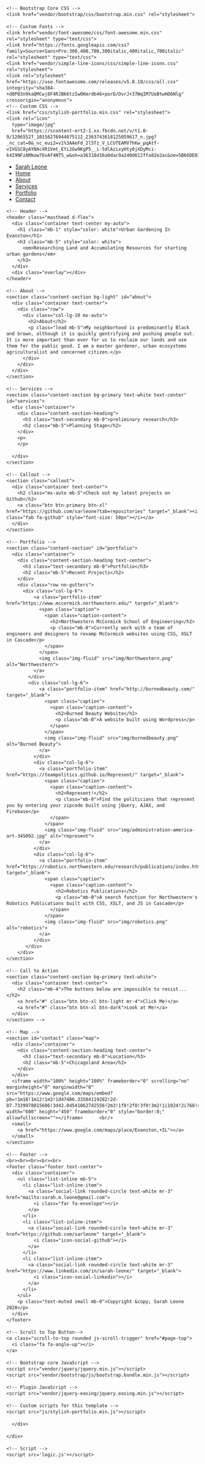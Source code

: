 <!DOCTYPE html>
<html lang="en">

  <head>
    <meta charset="utf-8">
    <meta name="viewport" content="width=device-width, initial-scale=1, shrink-to-fit=no">
    <meta name="description" content="">
    <meta name="author" content="">
    <title>Sarah Leone's Portfolio</title>

    <!-- Bootstrap Core CSS -->
    <link href="vendor/bootstrap/css/bootstrap.min.css" rel="stylesheet">

    <!-- Custom Fonts -->
    <link href="vendor/font-awesome/css/font-awesome.min.css" rel="stylesheet" type="text/css">
    <link href="https://fonts.googleapis.com/css?family=Source+Sans+Pro:300,400,700,300italic,400italic,700italic" rel="stylesheet" type="text/css">
    <link href="vendor/simple-line-icons/css/simple-line-icons.css" rel="stylesheet">
    <link rel="stylesheet" href="https://use.fontawesome.com/releases/v5.0.10/css/all.css" integrity="sha384-+d0P83n9kaQMCwj8F4RJB66tzIwOKmrdb46+porD/OvrJ+37WqIM7UoBtwHO6Nlg" crossorigin="anonymous">
    <!-- Custom CSS -->
    <link href="css/stylish-portfolio.min.css" rel="stylesheet">
    <link rel="icon" 
      type="image/jpg" 
      href="https://scontent-ort2-1.xx.fbcdn.net/v/t1.0-9/12065527_10156276944075112_2363743618125059617_n.jpg?_nc_cat=0&_nc_eui2=v1%3AAeFd_2l5Tz_V_LCUfEAMV7hKw_pqAtf-vIVGSC8yAYNAcXR1Vmt_EYi2Gw9KgP5__i-5dlAzixyHty0jXDyMci-k4I9NFzAMkow76vAf4NT5_w&oh=a36318d16a0dac9a240d612ffa82e2ac&oe=5B66DED1">

  </head>

  <body id="page-top">
    <!-- Navigation -->
    <a class="menu-toggle rounded" href="#">
      <i class="fa fa-bars"></i>
    </a>
    <nav id="sidebar-wrapper">
      <ul class="sidebar-nav">
        <li class="sidebar-brand">
          <a class="js-scroll-trigger" href="#page-top">Sarah Leone</a>
        </li>
        <li class="sidebar-nav-item">
          <a class="js-scroll-trigger" href="#page-top">Home</a>
        </li>
        <li class="sidebar-nav-item">
          <a class="js-scroll-trigger" href="#about">About</a>
        </li>
        <li class="sidebar-nav-item">
          <a class="js-scroll-trigger" href="#services">Services</a>
        </li>
        <li class="sidebar-nav-item">
          <a class="js-scroll-trigger" href="#portfolio">Portfolio</a>
        </li>
        <li class="sidebar-nav-item">
          <a class="js-scroll-trigger" href="#contact">Contact</a>
        </li>
      </ul>
    </nav>

    <!-- Header -->
    <header class="masthead d-flex">
      <div class="container text-center my-auto">
        <h1 class="mb-1" style="color: white">Urban Gardening In Evanston</h1>
        <h3 class="mb-5" style="color: white">
          <em>Researching Land and Accumulating Resources for starting urban gardens</em>
        </h3>
      </div>
      <div class="overlay"></div>
    </header>

    <!-- About -->
    <section class="content-section bg-light" id="about">
      <div class="container text-center">
        <div class="row">
          <div class="col-lg-10 mx-auto">
            <h2>About</h2>
            <p class="lead mb-5">My neighborhood is predominantly Black and brown, although it is quickly gentrifying and pushing people out. It is more important than ever for us to reclaim our lands and use them for the public good. I am a master gardener, urban ecosystems agriculturalist and concerned citizen.</p>
          </div>
        </div>
      </div>
    </section>

    <!-- Services -->
    <section class="content-section bg-primary text-white text-center" id="services">
      <div class="container">
        <div class="content-section-heading">
          <h3 class="text-secondary mb-0">preliminary research</h3>
          <h2 class="mb-5">Planning Stage</h2>
        </div>
        <p>
        </p>
     
      </div>
    </section>

    <!-- Callout -->
    <section class="callout">
      <div class="container text-center">
        <h2 class="mx-auto mb-5">Check out my latest projects on Github</h2>
        <a class="btn btn-primary btn-xl" href="https://github.com/sarleone?tab=repositories" target="_blank"><i class="fab fa-github" style="font-size: 50px"></i></a>
      </div>
    </section>

    <!-- Portfolio -->
    <section class="content-section" id="portfolio">
      <div class="container">
        <div class="content-section-heading text-center">
          <h3 class="text-secondary mb-0">Portfolio</h3>
          <h2 class="mb-5">Recent Projects</h2>
        </div>
        <div class="row no-gutters">
          <div class="col-lg-6">
              <a class="portfolio-item" href="https://www.mccormick.northwestern.edu/" target="_blank">
                <span class="caption">
                  <span class="caption-content">
                    <h2>Northwestern McCormick School of Engineering</h2>
                    <p class="mb-0">Currently work with a team of engineers and designers to revamp McCormick websites using CSS, XSLT in Cascade</p>
                  </span>
                </span>
                <img class="img-fluid" src="img/Northwestern.png" alt="Northwestern">
              </a>
            </div>
            <div class="col-lg-6">
                <a class="portfolio-item" href="http://burnedbeauty.com/" target="_blank">
                  <span class="caption">
                    <span class="caption-content">
                      <h2>Burned Beauty Website</h2>
                      <p class="mb-0">A website built using Wordpress</p>
                    </span>
                  </span>
                  <img class="img-fluid" src="img/burnedbeauty.png" alt="Burned Beauty">
                </a>
              </div>  
              <div class="col-lg-6">
                <a class="portfolio-item" href="https://teampolitics.github.io/Represent/" target="_blank">
                  <span class="caption">
                    <span class="caption-content">
                      <h2>Represent!</h2>
                      <p class="mb-0">Find the politicians that represent you by entering your zipcode built using jQuery, AJAX, and Firebase</p>
                    </span>
                  </span>
                  <img class="img-fluid" src="img/administration-america-art-345092.jpg" alt="represent">
                </a>
              </div>
              <div class="col-lg-6">
                <a class="portfolio-item" href="https://robotics.northwestern.edu/research/publications/index.html" target="_blank">
                  <span class="caption">
                    <span class="caption-content">
                      <h2>Robotics Publications</h2>
                      <p class="mb-0">A search function for Northwestern's Robotics Publications built with CSS, XSLT, and JS in Cascade</p>
                    </span>
                  </span>
                  <img class="img-fluid" src="img/robotics.png" alt="robotics">
                </a>
              </div>
           </div>
        </div>
    </section>

    <!-- Call to Action
    <section class="content-section bg-primary text-white">
      <div class="container text-center">
        <h2 class="mb-4">The buttons below are impossible to resist...</h2>
        <a href="#" class="btn btn-xl btn-light mr-4">Click Me!</a>
        <a href="#" class="btn btn-xl btn-dark">Look at Me!</a>
      </div>
    </section> -->

    <!-- Map -->
    <section id="contact" class="map">
      <div class="container">
        <div class="content-section-heading text-center">
          <h3 class="text-secondary mb-0">Location</h3>
          <h2 class="mb-5">Chicagoland Area</h2>
        </div>
      </div>
      <iframe width="100%" height="100%" frameborder="0" scrolling="no" marginheight="0" marginwidth="0" src="https://www.google.com/maps/embed?pb=!1m18!1m12!1m3!1d47406.33584119282!2d-87.7339978815606!3d42.04541062742556!2m3!1f0!2f0!3f0!3m2!1i1024!2i768!4f13.1!3m3!1m2!1s0x880fcffd34e80a77%3A0x6f21a10d05c0671a!2sEvanston%2C%20IL!5e0!3m2!1sen!2sus!4v1578254617272!5m2!1sen!2sus" width="600" height="450" frameborder="0" style="border:0;" allowfullscreen=""></iframe>      <br/>
      <small>
        <a href="https://www.google.com/maps/place/Evanston,+IL"></a>
      </small>
    </section>

    <!-- Footer -->
    <br><br><br><br><br>
    <footer class="footer text-center">
      <div class="container">
        <ul class="list-inline mb-5">
          <li class="list-inline-item">
            <a class="social-link rounded-circle text-white mr-3" href="mailto:sarah.m.leone@gmail.com">
              <i class="far fa-envelope"></i>
            </a>
          </li>
          <li class="list-inline-item">
            <a class="social-link rounded-circle text-white mr-3" href="https://github.com/sarleone" target="_blank">
              <i class="icon-social-github"></i>
            </a>
          </li>
          <li class="list-inline-item">
            <a class="social-link rounded-circle text-white mr-3" href="https://www.linkedin.com/in/sarah-leone/" target="_blank">
              <i class="icon-social-linkedin"></i>
            </a>
          </li>
        </ul>
        <p class="text-muted small mb-0">Copyright &copy; Sarah Leone 2020</p>
      </div>
    </footer>

    <!-- Scroll to Top Button-->
    <a class="scroll-to-top rounded js-scroll-trigger" href="#page-top">
      <i class="fa fa-angle-up"></i>
    </a>

    <!-- Bootstrap core JavaScript -->
    <script src="vendor/jquery/jquery.min.js"></script>
    <script src="vendor/bootstrap/js/bootstrap.bundle.min.js"></script>

    <!-- Plugin JavaScript -->
    <script src="vendor/jquery-easing/jquery.easing.min.js"></script>

    <!-- Custom scripts for this template -->
    <script src="js/stylish-portfolio.min.js"></script>

      </div>
    
    </div>  

    <!-- Script -->
    <script src='logic.js'></script>


  </body>

</html>
